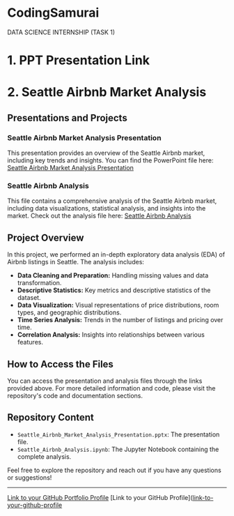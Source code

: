 # CodingSamurai
DATA SCIENCE INTERNSHIP (TASK 1)

# 1. PPT Presentation Link

# 2. Seattle Airbnb Market Analysis

## Presentations and Projects

### Seattle Airbnb Market Analysis Presentation
This presentation provides an overview of the Seattle Airbnb market, including key trends and insights. You can find the PowerPoint file here: [Seattle Airbnb Market Analysis Presentation]((https://docs.google.com/presentation/d/1JTvc13nOmNuL4kDo0xQAi4X7VbGpjYCd/edit?usp=drive_link&ouid=112239983230799440814&rtpof=true&sd=true))

### Seattle Airbnb Analysis
This file contains a comprehensive analysis of the Seattle Airbnb market, including data visualizations, statistical analysis, and insights into the market. Check out the analysis file here: [Seattle Airbnb Analysis]([link-to-your-analysis-file](https://github.com/NgainShullai/CodingSamurai/blob/main/SeattleAirbnbDataset.ipynb))

## Project Overview
In this project, we performed an in-depth exploratory data analysis (EDA) of Airbnb listings in Seattle. The analysis includes:

- **Data Cleaning and Preparation:** Handling missing values and data transformation.
- **Descriptive Statistics:** Key metrics and descriptive statistics of the dataset.
- **Data Visualization:** Visual representations of price distributions, room types, and geographic distributions.
- **Time Series Analysis:** Trends in the number of listings and pricing over time.
- **Correlation Analysis:** Insights into relationships between various features.

## How to Access the Files
You can access the presentation and analysis files through the links provided above. For more detailed information and code, please visit the repository's code and documentation sections.

## Repository Content
- `Seattle_Airbnb_Market_Analysis_Presentation.pptx`: The presentation file.
- `Seattle_Airbnb_Analysis.ipynb`: The Jupyter Notebook containing the complete analysis.

Feel free to explore the repository and reach out if you have any questions or suggestions!

---

[Link to your GitHub Portfolio Profile]([link-to-your-github-profile](https://ngainshullai.github.io/Portfolio/))
[Link to your GitHub Profile]([link-to-your-github-profile]([https://ngainshullai.github.io/Portfolio/](https://github.com/NgainShullai))
